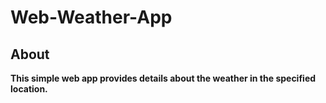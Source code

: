 # Web-Weather-App

## About
**This simple web app provides details about the weather in the specified location.**
